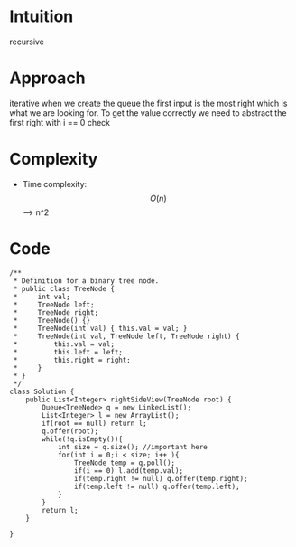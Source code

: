 # Intuition
recursive

# Approach
iterative
when we create the queue the first input is the most right which is what we are looking for. To get the value correctly we need to abstract the first right with i == 0 check

# Complexity
- Time complexity:
 $$O(n)$$ --> n^2


# Code
```
/**
 * Definition for a binary tree node.
 * public class TreeNode {
 *     int val;
 *     TreeNode left;
 *     TreeNode right;
 *     TreeNode() {}
 *     TreeNode(int val) { this.val = val; }
 *     TreeNode(int val, TreeNode left, TreeNode right) {
 *         this.val = val;
 *         this.left = left;
 *         this.right = right;
 *     }
 * }
 */
class Solution {
    public List<Integer> rightSideView(TreeNode root) {
        Queue<TreeNode> q = new LinkedList();
        List<Integer> l = new ArrayList();
        if(root == null) return l;
        q.offer(root);
        while(!q.isEmpty()){
            int size = q.size(); //important here
            for(int i = 0;i < size; i++ ){
                TreeNode temp = q.poll();
                if(i == 0) l.add(temp.val);
                if(temp.right != null) q.offer(temp.right);
                if(temp.left != null) q.offer(temp.left);
            }
        }
        return l;
    }
    
}
```